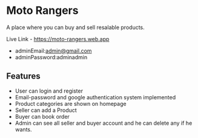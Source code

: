 # Moto Rangers

A place where you can buy and sell resalable products.

Live Link - https://moto-rangers.web.app

- adminEmail:admin@gmail.com
- adminPassword:adminadmin
## Features

- User can login and register
- Email-password and google authentication system implemented
- Product categories are shown on homepage
- Seller can add a Product
- Buyer can book order
- Admin can see all seller and buyer account and he can delete any if he wants.
